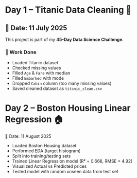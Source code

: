 # Day 1 – Titanic Data Cleaning 🚢

## 📅 Date: 11 July 2025
This project is part of my **45-Day Data Science Challenge**.

### 📌 Work Done
- Loaded Titanic dataset
- Checked missing values
- Filled `Age` & `Fare` with median
- Filled `Embarked` with mode
- Dropped `Cabin` column (too many missing values)
- Saved cleaned dataset as `titanic_clean.csv`



# Day 2 – Boston Housing Linear Regression 🏠
📅 Date: 11 August 2025  
- Loaded Boston Housing dataset  
- Performed EDA (target histogram)  
- Split into training/testing sets  
- Trained Linear Regression model (R² = 0.668, RMSE = 4.92)  
- Visualized Actual vs Predicted prices  
- Tested model with random unseen data from test set
